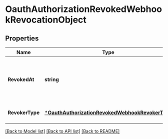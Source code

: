 # OauthAuthorizationRevokedWebhookRevocationObject

## Properties

 Name            | Type                                                                                               | Description                                                          | Notes                        
-----------------|----------------------------------------------------------------------------------------------------|----------------------------------------------------------------------|------------------------------
 **RevokedAt**   | **string**                                                                                         | Timestamp of when the revocation event occurred, in RFC 3339 format. | [optional] [default to null] 
 **RevokerType** | [***OauthAuthorizationRevokedWebhookRevokerType**](OauthAuthorizationRevokedWebhookRevokerType.md) |                                                                      | [optional] [default to null] 

[[Back to Model list]](../README.md#documentation-for-models) [[Back to API list]](../README.md#documentation-for-api-endpoints) [[Back to README]](../README.md)

